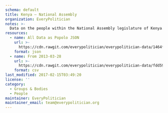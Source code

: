 ```yaml
---
schema: default
title: Kenya — National Assembly
organization: EveryPolitician
notes: >-
  Data on the people within the National Assembly legislature of Kenya.
resources:
  - name: All Data as Popolo JSON
    url: >-
      https://cdn.rawgit.com/everypolitician/everypolitician-data/1464f2ccd9238bcf995866cfdc49ff98ec9a4889/data/Kenya/Assembly/ep-popolo-v1.0.json
    format: json
  - name: From 2013-03-28
    url: >-
      https://cdn.rawgit.com/everypolitician/everypolitician-data/fdd598fc1dc134d3c7ba427933ded4ecc9b20fd0/data/Kenya/Assembly/term-11.csv
    format: csv
last_modified: 2017-02-15T03:49:20
license: ''
category:
  - Groups & Bodies
  - People
maintainer: EveryPolitician
maintainer_email: team@everypolitician.org
---
```

